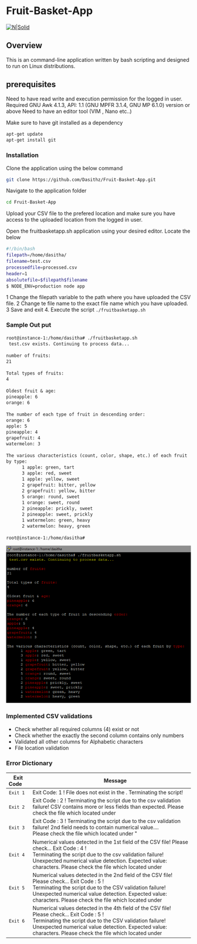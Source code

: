 # Fruit-Basket-App

[![N|Solid](https://upload.wikimedia.org/wikipedia/commons/thumb/2/20/Bash_Logo_black_and_white_icon_only.svg/512px-Bash_Logo_black_and_white_icon_only.svg.png)](https://nodesource.com/products/nsolid)

## Overview
This is an command-line application written by bash scripting and designed to run on Linux distributions.

## prerequisites 

Need to have read write and execution permission for the logged in user.
Required GNU Awk 4.1.3, API: 1.1 (GNU MPFR 3.1.4, GNU MP 6.1.0) version or above 
Need to have an editor tool (VIM , Nano etc..)

Make sure to have git installed as a dependency
```sh
apt-get update
apt-get install git
```

### Installation

Clone the application using the below command

```sh
git clone https://github.com/Dasithz/Fruit-Basket-App.git
```
Navigate to the application folder 
```sh
cd Fruit-Basket-App
```

Upload your CSV file to the prefered location and make sure you have access to the uploaded location from the logged in user.

Open the fruitbasketapp.sh application using your desired editor. 
Locate the below 

```sh
#!/bin/bash
filepath=/home/dasitha/
filename=test.csv
processedfile=processed.csv
header=1
absolutefile=$filepath$filename
$ NODE_ENV=production node app
```
1 Change the filepath variable to the path where you have uploaded the CSV file.
2 Change te file name to the exact file name which you have uploaded.
3 Save and exit 
4. Execute the script  ```./fruitbasketapp.sh ```

### Sample Out put

```
root@instance-1:/home/dasitha# ./fruitbasketapp.sh
 test.csv exists. Continuing to process data...

number of fruits:
21

Total types of fruits:
4

Oldest fruit & age:
pineapple: 6
orange: 6

The number of each type of fruit in descending order:
orange: 6
apple: 5
pineapple: 4
grapefruit: 4
watermelon: 3

The various characteristics (count, color, shape, etc.) of each fruit by type:
      1 apple: green, tart
      3 apple: red, sweet
      1 apple: yellow, sweet
      2 grapefruit: bitter, yellow
      2 grapefruit: yellow, bitter
      5 orange: round, sweet
      1 orange: sweet, round
      2 pineapple: prickly, sweet
      2 pineapple: sweet, prickly
      1 watermelon: green, heavy
      2 watermelon: heavy, green

root@instance-1:/home/dasitha#
```

![Execution](https://github.com/Dasithz/Fruit-Basket-App/blob/master/Help/Images/Sample_Out_Put.PNG)


### Implemented CSV validations

- Check whether all required columns (4) exist or not
- Check whether the exactly the second column contains only numbers
- Validated all other columns for Alphabetic characters
- File location validation 

### Error Dictionary 

|Exit Code &nbsp; &nbsp;|  &nbsp;&nbsp;&nbsp;&nbsp;&nbsp;&nbsp; Message                                                |
|:---------:|-----------------------------------------------------------------------------------------------------------|
| `Exit 1 `  | Exit Code: 1 ! File <filename> does not exist in the <filepath>.  Terminating the script!  |
| `Exit 2 `  | Exit Code : 2 ! Terminating the script due to the csv validation failure! CSV contains more or less fields than expected.  Please check the <filename> file which located under <filepath>  |
| `Exit 3 `  | Exit Code : 3 ! Terminating the script due to the csv validation failure! 2nd field needs to contain numerical value....  <br /> Please check the <filename> file which located under <filepath>" |
| `Exit 4 `  | Numerical values detected in the 1st field of the CSV file! Please check... Exit Code : 4 ! <br /> Terminating the script due to the csv validation failure! Unexpected numerical value detection. Expected value: characters. Please check the <filename> file which located under <filepath> |
| `Exit 5 `  | Numerical values detected in the 2nd field of the CSV file! Please check... Exit Code : 5 ! <br /> Terminating the script due to the CSV validation failure! Unexpected numerical value detection. Expected value: characters. Please check the <filename> file which located under <filepath> |
| `Exit 6 `  | Numerical values detected in the 4th field of the CSV file! Please check... Exit Code : 5 ! <br /> Terminating the script due to the CSV validation failure! Unexpected numerical value detection. Expected value: characters. Please check the <filename> file which located under <filepath> |
